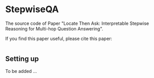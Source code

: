 # StepwiseQA
The source code of Paper "Locate Then Ask: Interpretable Stepwise Reasoning for Multi-hop Question Answering".

If you find this paper useful, please cite this paper:
```

```

## Setting up
To be added ...
